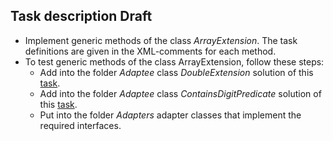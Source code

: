 ## Task description Draft ##

- Implement generic methods of the class *ArrayExtension*. The task definitions are given in the  XML-comments for each method.
- To test generic methods of the class ArrayExtension, follow these steps:
    - Add into the folder *Adaptee* class *DoubleExtension* solution of this [task](https://autocode.lab.epam.com/course-manager/task/151).
    - Add into the folder *Adaptee* class *ContainsDigitPredicate* solution of this [task](https://autocode.lab.epam.com/course-manager/task/137).
    - Put into the folder *Adapters* adapter classes that implement the required interfaces.
